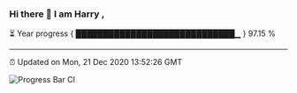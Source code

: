 ### Hi there 👋 I am Harry , 

⏳ Year progress { █████████████████████████████▁ } 97.15 %

---

⏰ Updated on Mon, 21 Dec 2020 13:52:26 GMT

![Progress Bar CI](https://github.com/duykhang68/duykhang68/workflows/Progress%20Bar%20CI/badge.svg)

